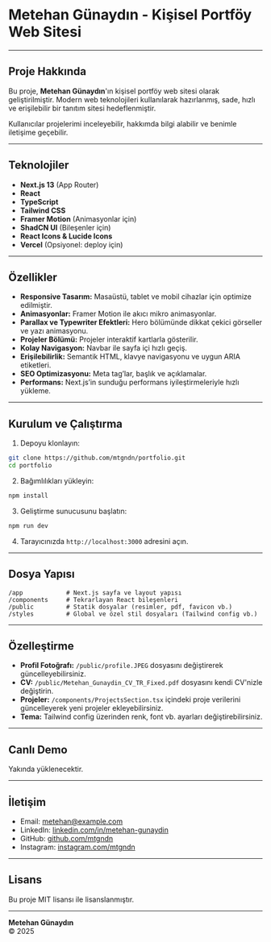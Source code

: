 # Metehan Günaydın - Kişisel Portföy Web Sitesi
---

## Proje Hakkında

Bu proje, **Metehan Günaydın**'ın kişisel portföy web sitesi olarak geliştirilmiştir. Modern web teknolojileri kullanılarak hazırlanmış, sade, hızlı ve erişilebilir bir tanıtım sitesi hedeflenmiştir. 

Kullanıcılar projelerimi inceleyebilir, hakkımda bilgi alabilir ve benimle iletişime geçebilir.

---

## Teknolojiler

- **Next.js 13** (App Router)
- **React**
- **TypeScript**
- **Tailwind CSS**
- **Framer Motion** (Animasyonlar için)
- **ShadCN UI** (Bileşenler için)
- **React Icons & Lucide Icons**
- **Vercel** (Opsiyonel: deploy için)

---

## Özellikler

- **Responsive Tasarım:** Masaüstü, tablet ve mobil cihazlar için optimize edilmiştir.
- **Animasyonlar:** Framer Motion ile akıcı mikro animasyonlar.
- **Parallax ve Typewriter Efektleri:** Hero bölümünde dikkat çekici görseller ve yazı animasyonu.
- **Projeler Bölümü:** Projeler interaktif kartlarla gösterilir.
- **Kolay Navigasyon:** Navbar ile sayfa içi hızlı geçiş.
- **Erişilebilirlik:** Semantik HTML, klavye navigasyonu ve uygun ARIA etiketleri.
- **SEO Optimizasyonu:** Meta tag’lar, başlık ve açıklamalar.
- **Performans:** Next.js’in sunduğu performans iyileştirmeleriyle hızlı yükleme.

---

## Kurulum ve Çalıştırma

1. Depoyu klonlayın:

```bash
git clone https://github.com/mtgndn/portfolio.git
cd portfolio
```

2. Bağımlılıkları yükleyin:

```bash
npm install
```

3. Geliştirme sunucusunu başlatın:

```bash
npm run dev
```

4. Tarayıcınızda `http://localhost:3000` adresini açın.

---

## Dosya Yapısı

```
/app            # Next.js sayfa ve layout yapısı
/components     # Tekrarlayan React bileşenleri
/public         # Statik dosyalar (resimler, pdf, favicon vb.)
/styles         # Global ve özel stil dosyaları (Tailwind config vb.)
```

---

## Özelleştirme

- **Profil Fotoğrafı:** `/public/profile.JPEG` dosyasını değiştirerek güncelleyebilirsiniz.
- **CV:** `/public/Metehan_Gunaydin_CV_TR_Fixed.pdf` dosyasını kendi CV'nizle değiştirin.
- **Projeler:** `/components/ProjectsSection.tsx` içindeki proje verilerini güncelleyerek yeni projeler ekleyebilirsiniz.
- **Tema:** Tailwind config üzerinden renk, font vb. ayarları değiştirebilirsiniz.

---

## Canlı Demo

Yakında yüklenecektir.

---

## İletişim

- Email: metehan@example.com  
- LinkedIn: [linkedin.com/in/metehan-gunaydin](https://linkedin.com/in/metehan-gunaydin)  
- GitHub: [github.com/mtgndn](https://github.com/mtgndn)  
- Instagram: [instagram.com/mtgndn](https://instagram.com/mtgndn)

---

## Lisans

Bu proje MIT lisansı ile lisanslanmıştır.

---

**Metehan Günaydın**  
© 2025
